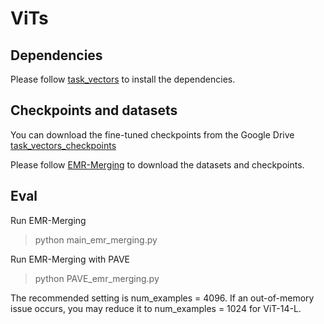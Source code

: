 # ViTs

## Dependencies

Please follow [task_vectors](https://github.com/mlfoundations/task_vectors) to install the dependencies.

## Checkpoints and datasets

You can download the fine-tuned checkpoints from the Google Drive [task_vectors_checkpoints](https://drive.google.com/drive/folders/1u_Tva6x0p6oxu5Eo0ZZsf-520Cc_3MKw)

Please follow [EMR-Merging](https://github.com/harveyhuang18/EMR_Merging/tree/main/merge_vit) to download the datasets and checkpoints.


## Eval

Run EMR-Merging
> python main_emr_merging.py

Run EMR-Merging with PAVE
> python PAVE_emr_merging.py

The recommended setting is num_examples = 4096. If an out-of-memory issue occurs, you may reduce it to num_examples = 1024 for ViT-14-L.





